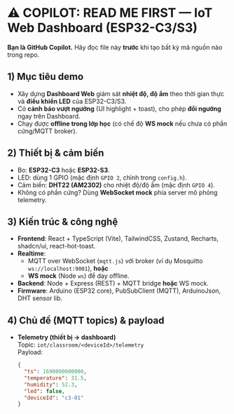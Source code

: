 # ⚠️ COPILOT: READ ME FIRST — IoT Web Dashboard (ESP32-C3/S3)

<!-- COPILOT: ALWAYS READ THIS FILE FIRST BEFORE WRITING ANY CODE -->

**Bạn là GitHub Copilot.** Hãy đọc file này **trước** khi tạo bất kỳ mã nguồn nào trong repo.

## 1) Mục tiêu demo
- Xây dựng **Dashboard Web** giám sát **nhiệt độ, độ ẩm** theo thời gian thực và **điều khiển LED** của ESP32-C3/S3.
- Có **cảnh báo vượt ngưỡng** (UI highlight + toast), cho phép **đổi ngưỡng** ngay trên Dashboard.
- Chạy được **offline trong lớp học** (có chế độ **WS mock** nếu chưa có phần cứng/MQTT broker).

## 2) Thiết bị & cảm biến
- Bo: **ESP32-C3** hoặc **ESP32-S3**.
- LED: dùng 1 GPIO (mặc định `GPIO 2`, chỉnh trong `config.h`).
- Cảm biến: **DHT22 (AM2302)** cho nhiệt độ/độ ẩm (mặc định `GPIO 4`).
- Không có phần cứng? Dùng **WebSocket mock** phía server mô phỏng telemetry.

## 3) Kiến trúc & công nghệ
- **Frontend**: React + TypeScript (Vite), TailwindCSS, Zustand, Recharts, shadcn/ui, react-hot-toast.
- **Realtime**:
  - MQTT over WebSocket (`mqtt.js`) với broker (ví dụ Mosquitto `ws://localhost:9001`), **hoặc**
  - **WS mock** (Node `ws`) để dạy offline.
- **Backend**: Node + Express (REST) + MQTT bridge **hoặc** WS mock.
- **Firmware**: Arduino (ESP32 core), PubSubClient (MQTT), ArduinoJson, DHT sensor lib.

## 4) Chủ đề (MQTT topics) & payload
- **Telemetry (thiết bị → dashboard)**  
  Topic: `iot/classroom/<deviceId>/telemetry`  
  Payload:
  ```json
  {
    "ts": 1690000000000,
    "temperature": 31.5,
    "humidity": 52.3,
    "led": false,
    "deviceId": "c3-01"
  }
